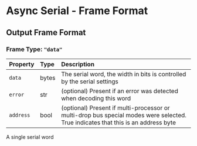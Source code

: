 # Async Serial - Frame Format

## Output Frame Format

### Frame Type: `"data"`

| Property | Type | Description |
| :--- | :--- | :--- |
| `data` | bytes | The serial word, the width in bits is controlled by the serial settings |
| `error` | str | \(optional\) Present if an error was detected when decoding this word |
| `address` | bool | \(optional\) Present if multi-processor or multi-drop bus special modes were selected. True indicates that this is an address byte |

A single serial word


